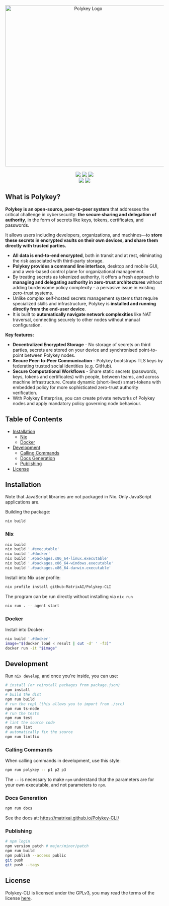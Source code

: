 <div align="center">
  <picture>
    <source media="(prefers-color-scheme: dark)" srcset="https://polykey.com/images/polykey-logotype-light-light.svg">
    <source media="(prefers-color-scheme: light)" srcset="https://polykey.com/images/polykey-logotype-dark-dark.svg">
    <img width="512" alt="Polykey Logo" src="https://polykey.com/images/polykey-logotype-light-light.svg">
  </picture>
  <br />
  <br />
  <img src="https://img.shields.io/github/v/tag/MatrixAI/Polykey-CLI?style=for-the-badge">
  <img src="https://img.shields.io/github/actions/workflow/status/MatrixAI/Polykey-CLI/release.yml?style=for-the-badge">
  <img src="https://img.shields.io/npm/d18m/polykey-cli?style=for-the-badge&label=npm%20downloads&color=d02b1d">
  <br />
  <img src="https://img.shields.io/github/downloads/MatrixAI/Polykey-CLI/total?style=for-the-badge">
  <img src="https://img.shields.io/github/license/MatrixAI/Polykey-CLI?style=for-the-badge">
</div>

## What is Polykey?

**Polykey is an open-source, peer-to-peer system** that addresses the critical challenge in cybersecurity: **the secure sharing and delegation of authority**, in the form of secrets like keys, tokens, certificates, and passwords.

It allows users including developers, organizations, and machines—to **store these secrets in encrypted vaults on their own devices, and share them directly with trusted parties.**

* **All data is end-to-end encrypted**, both in transit and at rest, eliminating the risk associated with third-party storage.
* **Polykey provides a command line interface**, desktop and mobile GUI, and a web-based control plane for organizational management.
* By treating secrets as tokenized authority, it offers a fresh approach to **managing and delegating authority in zero-trust architectures** without adding burdensome policy complexity - a pervasive issue in existing zero-trust systems.
* Unlike complex self-hosted secrets management systems that require specialized skills and infrastructure, Polykey is **installed and running directly from the end-user device**.
* It is built to **automatically navigate network complexities** like NAT traversal, connecting securely to other nodes without manual configuration.

**Key features:**

* **Decentralized Encrypted Storage** - No storage of secrets on third parties, secrets are stored on your device and synchronised point-to-point between Polykey nodes.
* **Secure Peer-to-Peer Communication** - Polykey bootstraps TLS keys by federating trusted social identities (e.g. GitHub).
* **Secure Computational Workflows** - Share static secrets (passwords, keys, tokens and certificates) with people, between teams, and across machine infrastructure. Create dynamic (short-lived) smart-tokens with embedded policy for more sophisticated zero-trust authority verification.
* With Polykey Enterprise, you can create private networks of Polykey nodes and apply mandatory policy governing node behaviour.

## Table of Contents
* [Installation](#installation)
  * [Nix](#nix)
  * [Docker](#docker)
* [Development](#development)
  * [Calling Commands](#calling-commands)
  * [Docs Generation](#docs-generation)
  * [Publishing](#publishing)
* [License](#license)

## Installation

Note that JavaScript libraries are not packaged in Nix. Only JavaScript applications are.

Building the package:

```sh
nix build
```

### Nix

```sh
nix build
nix build '.#executable'
nix build '.#docker'
nix build '.#packages.x86_64-linux.executable'
nix build '.#packages.x86_64-windows.executable'
nix build '.#packages.x86_64-darwin.executable'
```

Install into Nix user profile:

```sh
nix profile install github:MatrixAI/Polykey-CLI
```

The program can be run directly without installing via `nix run`

```sh
nix run . -- agent start
```

### Docker

Install into Docker:

```sh
nix build '.#docker'
image="$(docker load < result | cut -d' ' -f3)"
docker run -it "$image"
```

## Development

Run `nix develop`, and once you're inside, you can use:

```sh
# install (or reinstall packages from package.json)
npm install
# build the dist
npm run build
# run the repl (this allows you to import from ./src)
npm run ts-node
# run the tests
npm run test
# lint the source code
npm run lint
# automatically fix the source
npm run lintfix
```

### Calling Commands

When calling commands in development, use this style:

```sh
npm run polykey -- p1 p2 p3
```

The `--` is necessary to make `npm` understand that the parameters are for your own executable, and not parameters to `npm`.

### Docs Generation

```sh
npm run docs
```

See the docs at: https://matrixai.github.io/Polykey-CLI/

### Publishing

```sh
# npm login
npm version patch # major/minor/patch
npm run build
npm publish --access public
git push
git push --tags
```

## License

Polykey-CLI is licensed under the GPLv3, you may read the terms of the license [here](LICENSE).
